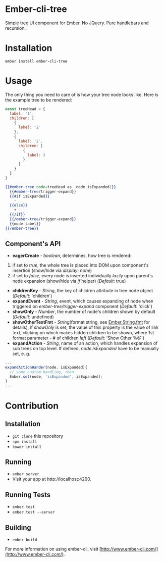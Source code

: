 # Ember-cli-tree

Simple tree UI component for Ember. No JQuery. Pure handlebars and recursion.

# Installation

```
ember install ember-cli-tree
```

# Usage

The only thing you need to care of is how your tree node looks like.
Here is the example tree to be rendered:

```javascript
const treeHead = {
  label: '1',
  children: [
    {
      label: '2'
    },
    {
      label: '2',
      children: [
        {
          label: 3
        }
      ]
    }
  ]
}
```
```handlebars
{{#ember-tree node=treeHead as |node isExpanded|}}
  {{#ember-tree/trigger-expand}}
  {{#if isExpanded}}
    -
  {{else}}
    +
  {{/if}}
  {{/ember-tree/trigger-expand}}
  {{node.label}}
{{/ember-tree}}
```

## Component's API
* **eagerCreate** - _boolean_, determines, how tree is rendered:
1. if set to _true_, the whole tree is placed into DOM upon component's
insertion (show/hide via _display: none_)
2. if set to _false_, every node is inserted individually _lazily_ upon
parent's node expansion (show/hide via _if_ helper)
(_Default_: true)
* **childrenKey** - _String_, the key of children attribute in tree node object
(_Default_: 'children')
* **expandEvent** - _String_, event, which causes expanding of node when
triggered on _ember-tree/trigger-expand_ component
(_Default_: 'click')
* **showOnly** - _Number_, the number of node's children shown by default
(_Default_: undefined)
* **showOtherTextFmt** - _String_(format string, see
[Ember.String.fmt](http://emberjs.com/api/classes/Ember.String.html#method_fmt)
for details), if _showOnly_ is set, the value of this property is the value of
link text, clicking on which makes hidden children to be shown, where 1st
format parameter - # of children _left_
(_Default_: 'Show Other %@')
* **expandAction** - _String_, name of an action, which handles expansion of
sub trees on top level. If defined,
_node.isExpanded_ have to be manually set, e. g.

```javascript
...
expandActionHander(node, isExpanded){
  // some custom handling, then
  Ember.set(node, 'isExpanded', isExpanded);
}
...

```

# Contribution

## Installation

* `git clone` this repository
* `npm install`
* `bower install`

## Running

* `ember server`
* Visit your app at http://localhost:4200.

## Running Tests

* `ember test`
* `ember test --server`

## Building

* `ember build`

For more information on using ember-cli, visit [http://www.ember-cli.com/](http://www.ember-cli.com/).
